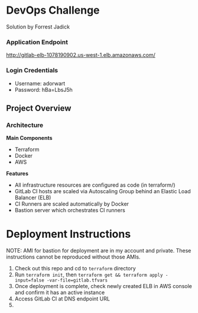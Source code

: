# DevOps Challenge
Solution by Forrest Jadick

### Application Endpoint
http://gitlab-elb-1078190902.us-west-1.elb.amazonaws.com/

### Login Credentials
- Username: adorwart
- Password: hBa=LbsJ5h

## Project Overview

### Architecture

**Main Components**
- Terraform
- Docker
- AWS

**Features**
- All infrastructure resources are configured as code (in terraform/)
- GitLab CI hosts are scaled via Autoscaling Group behind an Elastic Load Balancer (ELB)
- CI Runners are scaled automatically by Docker
- Bastion server which orchestrates CI runners

# Deployment Instructions

NOTE: AMI for bastion for deployment are in my account and private. These instructions cannot be reproduced without those AMIs.

1. Check out this repo and cd to `terraform` directory
2. Run `terraform init`, then `terraform get && terraform apply -input=false -var-file=gitlab.tfvars`
3. Once deployment is complete, check newly created ELB in AWS console and confirm it has an active instance
4. Access GitLab CI at DNS endpoint URL
5. 
